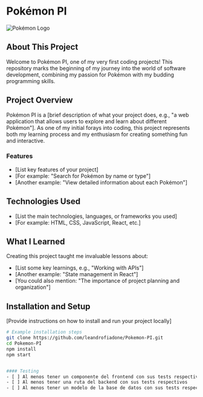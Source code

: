 # Pokémon PI

![Pokémon Logo](insert_pokemon_logo_url_here)

## About This Project

Welcome to Pokémon PI, one of my very first coding projects! This repository marks the beginning of my journey into the world of software development, combining my passion for Pokémon with my budding programming skills.

## Project Overview

Pokémon PI is a [brief description of what your project does, e.g., "a web application that allows users to explore and learn about different Pokémon"]. As one of my initial forays into coding, this project represents both my learning process and my enthusiasm for creating something fun and interactive.

### Features

- [List key features of your project]
- [For example: "Search for Pokémon by name or type"]
- [Another example: "View detailed information about each Pokémon"]

## Technologies Used

- [List the main technologies, languages, or frameworks you used]
- [For example: HTML, CSS, JavaScript, React, etc.]

## What I Learned

Creating this project taught me invaluable lessons about:

- [List some key learnings, e.g., "Working with APIs"]
- [Another example: "State management in React"]
- [You could also mention: "The importance of project planning and organization"]

## Installation and Setup

[Provide instructions on how to install and run your project locally]

```bash
# Example installation steps
git clone https://github.com/leandrofiadone/Pokemon-PI.git
cd Pokemon-PI
npm install
npm start


#### Testing
- [ ] Al menos tener un componente del frontend con sus tests respectivos
- [ ] Al menos tener una ruta del backend con sus tests respectivos
- [ ] Al menos tener un modelo de la base de datos con sus tests respectivos
